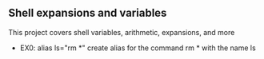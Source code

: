 ## Shell expansions and variables
This project covers shell variables, arithmetic, expansions, and more 

* EX0: alias ls="rm *" create alias for the command rm * with the name ls  
